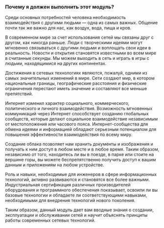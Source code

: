 <!-- verified: agorbachev 06.10.2022 -->

<!-- 1.0.1 -->
### Почему я должен выполнить этот модуль?

<!-- from 01.01-networks-affect-our-lives -->
<!-- 1.1.1 -->

Среди основных потребностей человека необходимость взаимодействия с другими людьми — одна из самых важных. Общение почти так же важно для нас, как воздух, вода, пища и кров.

В современном мире за счет использования сетей мы связаны друг с другом, как никогда раньше. Люди с творческими идеями могут мгновенно связываться с другими людьми и воплощать свои идеи в реальность. Новости и открытия становятся известными во всем мире в считанные секунды. Мы можем выходить в сеть и играть в игры с людьми, находящимися на других континентах.

<!-- 1.1.3 -->
Достижения в сетевых технологиях являются, пожалуй, одними из самых значительных изменений в мире. Сети создают мир, в котором национальные границы, географические расстояния и физические ограничения перестают иметь значение и составляют все меньше препятствий.

Интернет изменил характер социального, коммерческого, политического и личного взаимодействия. Возможность мгновенных коммуникаций через Интернет способствует созданию глобальных сообществ, которые делают социальное взаимодействие независимым от местоположения или часового пояса. Интернет-сообщества для обмена идеями и информацией обладают серьезным потенциалом для повышения эффективности взаимодействия по всему миру.

Создание облака позволяет нам хранить документы и изображения и получать к ним доступ в любом месте и в любое время. Таким образом, независимо от того, находитесь ли вы в поезде, в парке или стоите на вершине горы, вы можете беспрепятственно получить доступ к вашим данным и приложениям на любом устройстве.

<!-- from 01.09-it-specialist -->
Роль и навыки, необходимые для инженеров в сфере информационных технологий, активно развиваются и становятся все более важными. Индустриальная сертификация различных производителей оборудования и программного обеспечения показывает, освоили ли вы базовые технологии и обладаете ли соответствующими навыками, необходимыми для внедрения технологий нового поколения.

Таким образом, данный модуль дает вам вводные знания о создании, эксплуатации и обслуживании сетей и научит объяснять принципы работы современных сетевых технологий.